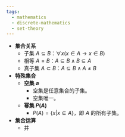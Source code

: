```yaml
---
tags:
  - mathematics
  - discrete-mathematics
  - set-theory
---
```

- **集合关系**
	- 子集 $A \subseteq B$：$\forall x(x \in A \to x \in B)$
	- 相等 $A = B$：$A \subseteq B \land B \subseteq A$
	- 真子集 $A \subset B$：$A \subseteq B \land A \neq B$
- **特殊集合**
	- **空集 $\varnothing$**
		- 空集是任意集合的子集。
		- 空集唯一。
	- **幂集 $P(A)$**
		- $P(A) = \{x | x \subseteq A\}$，即 $A$ 的所有子集。
- **集合运算**
    - 并